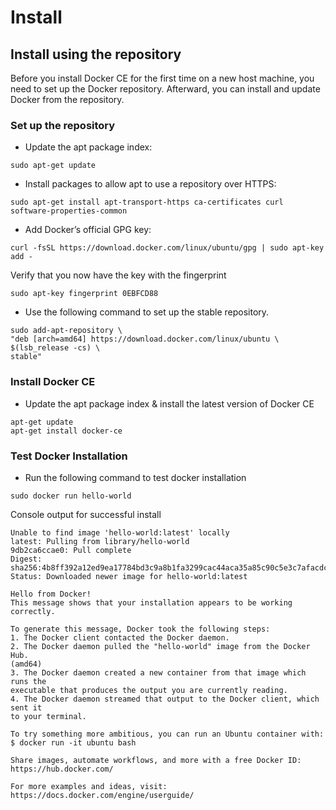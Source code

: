 # Install
## Install using the repository
Before you install Docker CE for the first time on a new host machine, you need to set up the Docker repository. Afterward, you can install and update Docker from the repository.

### Set up the repository
- Update the apt package index:

`sudo apt-get update`

- Install packages to allow apt to use a repository over HTTPS:

```
sudo apt-get install apt-transport-https ca-certificates curl software-properties-common
```

-  Add Docker’s official GPG key:

```
curl -fsSL https://download.docker.com/linux/ubuntu/gpg | sudo apt-key add -
```
Verify that you now have the key with the fingerprint

```
sudo apt-key fingerprint 0EBFCD88
```

- Use the following command to set up the stable repository.
    
```
sudo add-apt-repository \
"deb [arch=amd64] https://download.docker.com/linux/ubuntu \
$(lsb_release -cs) \
stable"
```

### Install Docker CE
- Update the apt package index & install the latest version of Docker CE

```
apt-get update
apt-get install docker-ce
```

### Test Docker Installation
- Run the following command to test docker installation

```
sudo docker run hello-world
```

Console output for successful install

```
Unable to find image 'hello-world:latest' locally
latest: Pulling from library/hello-world
9db2ca6ccae0: Pull complete 
Digest: sha256:4b8ff392a12ed9ea17784bd3c9a8b1fa3299cac44aca35a85c90c5e3c7afacdc
Status: Downloaded newer image for hello-world:latest

Hello from Docker!
This message shows that your installation appears to be working correctly.

To generate this message, Docker took the following steps:
1. The Docker client contacted the Docker daemon.
2. The Docker daemon pulled the "hello-world" image from the Docker Hub.
(amd64)
3. The Docker daemon created a new container from that image which runs the
executable that produces the output you are currently reading.
4. The Docker daemon streamed that output to the Docker client, which sent it
to your terminal.

To try something more ambitious, you can run an Ubuntu container with:
$ docker run -it ubuntu bash

Share images, automate workflows, and more with a free Docker ID:
https://hub.docker.com/

For more examples and ideas, visit:
https://docs.docker.com/engine/userguide/
 
```

